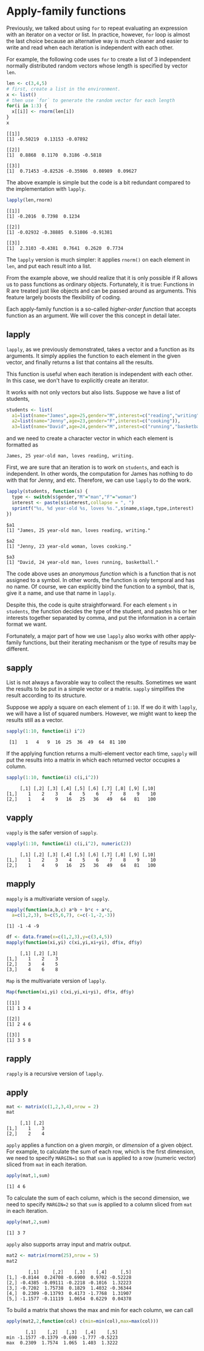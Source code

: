 

# Apply-family functions

Previously, we talked about using `for` to repeat evaluating an expression with an iterator on a vector or list. In practice, however, `for` loop is almost the last choice because an alternative way is much cleaner and easier to write and read when each iteration is independent with each other.

For example, the following code uses `for` to create a list of 3 independent normally distributed random vectors whose length is specified by vector `len`.


```r
len <- c(3,4,5)
# first, create a list in the environment.
x <- list()
# then use `for` to generate the random vector for each length
for(i in 1:3) {
  x[[i]] <- rnorm(len[i])
}
x
```

```
[[1]]
[1] -0.50219  0.13153 -0.07892

[[2]]
[1]  0.8868  0.1170  0.3186 -0.5818

[[3]]
[1]  0.71453 -0.82526 -0.35986  0.08989  0.09627
```

The above example is simple but the code is a bit redundant compared to the implementation with `lapply`.


```r
lapply(len,rnorm)
```

```
[[1]]
[1] -0.2016  0.7398  0.1234

[[2]]
[1] -0.02932 -0.38885  0.51086 -0.91381

[[3]]
[1]  2.3103 -0.4381  0.7641  0.2620  0.7734
```

The `lapply` version is much simpler: it applies `rnorm()` on each element in `len`, and put each result into a list. 

From the example above, we should realize that it is only possible if R allows us to pass functions as ordinary objects. Fortunately, it is true: Functions in R are treated just like objects and can be passed around as arguments. This feature largely boosts the flexibility of coding.

Each apply-family function is a so-called *higher-order function* that accepts function as an argument. We will cover the this concept in detail later.

## lapply

`lapply`, as we previously demonstrated, takes a vector and a function as its arguments. It simply applies the function to each element in the given vector, and finally returns a list that contains all the results.

This function is useful when each iteration is independent with each other. In this case, we don't have to explicitly create an iterator.

It works with not only vectors but also lists. Suppose we have a list of students,


```r
students <- list(
  a1=list(name="James",age=25,gender="M",interest=c("reading","writing")),
  a2=list(name="Jenny",age=23,gender="F",interest=c("cooking")),
  a3=list(name="David",age=24,gender="M",interest=c("running","basketball")))
```

and we need to create a character vector in which each element is formatted as

```
James, 25 year-old man, loves reading, writing.
```

First, we are sure that an iteration is to work on `students`, and each is independent. In other words, the computation for James has nothing to do with that for Jenny, and etc. Therefore, we can use `lapply` to do the work.


```r
lapply(students, function(s) {
  type <- switch(s$gender,"M"="man","F"="woman")
  interest <- paste(s$interest,collapse = ", ")
  sprintf("%s, %d year-old %s, loves %s.",s$name,s$age,type,interest)
})
```

```
$a1
[1] "James, 25 year-old man, loves reading, writing."

$a2
[1] "Jenny, 23 year-old woman, loves cooking."

$a3
[1] "David, 24 year-old man, loves running, basketball."
```

The code above uses an *anonymous function* which is a function that is not assigned to a symbol. In other words, the function is only temporal and has no name. Of course, we can explicitly bind the function to a symbol, that is, give it a name, and use that name in `lapply`.

Despite this, the code is quite straightforward. For each element `s` in `students`, the function decides the type of the student, and pastes his or her interests together separated by comma, and put the information in a certain format we want.

Fortunately, a major part of how we use `lapply` also works with other apply-family functions, but their iterating mechanism or the type of results may be different.

## sapply

List is not always a favorable way to collect the results. Sometimes we want the results to be put in a simple vector or a matrix. `sapply` simplifies the result according to its structure.

Suppose we apply a square on each element of `1:10`. If we do it with `lapply`, we will have a list of squared numbers. However, we might want to keep the results still as a vector.


```r
sapply(1:10, function(i) i^2)
```

```
 [1]   1   4   9  16  25  36  49  64  81 100
```

If the applying function returns a multi-element vector each time, `sapply` will put the results into a matrix in which each returned vector occupies a column.


```r
sapply(1:10, function(i) c(i,i^2))
```

```
     [,1] [,2] [,3] [,4] [,5] [,6] [,7] [,8] [,9] [,10]
[1,]    1    2    3    4    5    6    7    8    9    10
[2,]    1    4    9   16   25   36   49   64   81   100
```

## vapply

`vapply` is the safer version of `sapply`. 


```r
vapply(1:10, function(i) c(i,i^2), numeric(2))
```

```
     [,1] [,2] [,3] [,4] [,5] [,6] [,7] [,8] [,9] [,10]
[1,]    1    2    3    4    5    6    7    8    9    10
[2,]    1    4    9   16   25   36   49   64   81   100
```


## mapply

`mapply` is a multivariate version of `sapply`.


```r
mapply(function(a,b,c) a*b + b*c + a*c, 
  a=c(1,2,3), b=c(5,6,7), c=c(-1,-2,-3))
```

```
[1] -1 -4 -9
```


```r
df <- data.frame(x=c(1,2,3),y=c(3,4,5))
mapply(function(xi,yi) c(xi,yi,xi+yi), df$x, df$y)
```

```
     [,1] [,2] [,3]
[1,]    1    2    3
[2,]    3    4    5
[3,]    4    6    8
```


`Map` is the multivariate version of `lapply`.


```r
Map(function(xi,yi) c(xi,yi,xi+yi), df$x, df$y)
```

```
[[1]]
[1] 1 3 4

[[2]]
[1] 2 4 6

[[3]]
[1] 3 5 8
```


## rapply

`rapply` is a recursive version of `lapply`.




## apply


```r
mat <- matrix(c(1,2,3,4),nrow = 2)
mat
```

```
     [,1] [,2]
[1,]    1    3
[2,]    2    4
```

`apply` applies a function on a given *margin*, or *dimension* of a given object. For example, to calculate the sum of each row, which is the first dimension, we need to specify `MARGIN=1` so that `sum` is applied to a row (numeric vector) sliced from `mat` in each iteration.


```r
apply(mat,1,sum)
```

```
[1] 4 6
```

To calculate the sum of each column, which is the second dimension, we need to specify `MARGIN=2` so that `sum` is applied to a column sliced from `mat` in each iteration.


```r
apply(mat,2,sum)
```

```
[1] 3 7
```

`apply` also supports array input and matrix output. 


```r
mat2 <- matrix(rnorm(25),nrow = 5)
mat2
```

```
        [,1]     [,2]    [,3]    [,4]     [,5]
[1,] -0.8144  0.24708 -0.6900  0.9702 -0.52228
[2,] -0.4385 -0.09111 -0.2218 -0.1016  1.32223
[3,] -0.7202  1.75738  0.1829  1.4032 -0.36344
[4,]  0.2309 -0.13793  0.4173 -1.7768  1.31907
[5,] -1.1577 -0.11119  1.0654  0.6229  0.04378
```

To build a matrix that shows the max and min for each column, we can call


```r
apply(mat2,2,function(col) c(min=min(col),max=max(col)))
```

```
       [,1]    [,2]   [,3]   [,4]    [,5]
min -1.1577 -0.1379 -0.690 -1.777 -0.5223
max  0.2309  1.7574  1.065  1.403  1.3222
```
